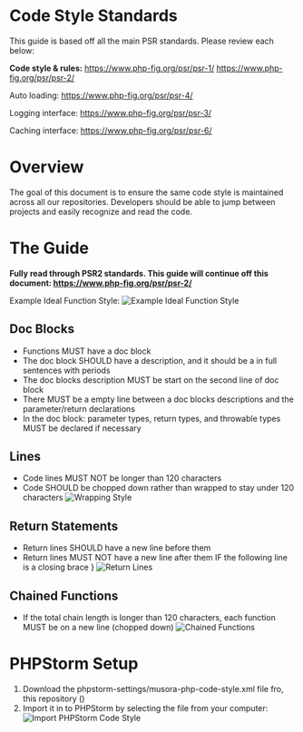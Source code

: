 # Code Style Standards

This guide is based off all the main PSR standards. Please review each below:

**Code style & rules:**
<https://www.php-fig.org/psr/psr-1/>
<https://www.php-fig.org/psr/psr-2/>

Auto loading:
<https://www.php-fig.org/psr/psr-4/>

Logging interface:
<https://www.php-fig.org/psr/psr-3/>

Caching interface:
<https://www.php-fig.org/psr/psr-6/>

# Overview

The goal of this document is to ensure the same code style is maintained across all our repositories.
Developers should be able to jump between projects and easily recognize and read the code.

# The Guide

**Fully read through PSR2 standards. This guide will continue off this document: <https://www.php-fig.org/psr/psr-2/>**

Example Ideal Function Style:
![Example Ideal Function Style](https://i.imgur.com/aOnJUB4.png)

## Doc Blocks

- Functions MUST have a doc block
- The doc block SHOULD have a description, and it should be a in full sentences with periods
- The doc blocks description MUST be start on the second line of doc block
- There MUST be a empty line between a doc blocks descriptions and the parameter/return declarations
- In the doc block: parameter types, return types, and throwable types MUST be declared if necessary

## Lines

- Code lines MUST NOT be longer than 120 characters
- Code SHOULD be chopped down rather than wrapped to stay under 120 characters
![Wrapping Style](https://i.imgur.com/DIO1oSR.png)
 
## Return Statements

- Return lines SHOULD have a new line before them
- Return lines MUST NOT have a new line after them IF the following line is a closing brace }
![Return Lines](https://i.imgur.com/wzxqoze.png)

## Chained Functions

- If the total chain length is longer than 120 characters, each function MUST be on a new line (chopped down)
 ![Chained Functions](https://i.imgur.com/JD5Gusj.png)

# PHPStorm Setup

1. Download the phpstorm-settings/musora-php-code-style.xml file fro, this repository ()
2. Import it in to PHPStorm by selecting the file from your computer:
![Import PHPStorm Code Style](https://i.imgur.com/Eox2IxB.png)